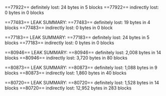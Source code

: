 ==77922== definitely lost: 24 bytes in 5 blocks
==77922== indirectly lost: 0 bytes in 0 blocks

==77483== LEAK SUMMARY:
==77483== definitely lost: 19 bytes in 4 blocks
==77483== indirectly lost: 0 bytes in 0 block

==77183== LEAK SUMMARY:
==77183== definitely lost: 24 bytes in 5 blocks
==77183== indirectly lost: 0 bytes in 0 blocks

==80946== LEAK SUMMARY:
==80946== definitely lost: 2,008 bytes in 14 blocks
==80946== indirectly lost: 3,720 bytes in 80 blocks

==80873== LEAK SUMMARY:
==80873== definitely lost: 1,088 bytes in 9 blocks
==80873== indirectly lost: 1,860 bytes in 40 blocks

==80720== LEAK SUMMARY:
==80720== definitely lost: 1,528 bytes in 14 blocks
==80720== indirectly lost: 12,952 bytes in 283 blocks
